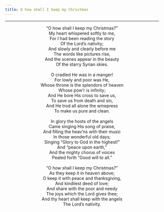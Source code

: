 ```yaml
---
title: O how shall I keep my Christmas
---
```


---
<center>
“O how shall I keep my Christmas?”<br/>
My heart whispered softly to me,<br/>
For I had been reading the story<br/>
Of the Lord’s nativity;<br/>
And slowly and clearly before me<br/>
The words like pictures rise,<br/>
And the scenes appear in the beauty<br/>
Of the starry Syrian skies.<br/>
<br/>
O cradled He was in a manger!<br/>
For lowly and poor was He,<br/>
Whose throne is the splendors of heaven<br/>
Whose pow’r is infinity;<br/>
And He bore His cross to save us,<br/>
To save us from death and sin,<br/>
And He trod all alone the winepress<br/>
To make us pure and clean.<br/>
<br/>
In glory the hosts of the angels<br/>
Came singing His song of praise,<br/>
And filling the heav’ns with their music<br/>
In those wonderful old days;<br/>
Singing “Glory to God in the highest!”<br/>
And “peace upon earth,”<br/>
And the mighty chorus of voices<br/>
Pealed forth “Good will to all.”<br/>
<br/>
“O how shall I keep my Christmas?”<br/>
As they keep it in heaven above;<br/>
O keep it with peace and thanksgiving,<br/>
And kindliest deed of love;<br/>
And share with the poor and needy<br/>
The joys which the Lord gives thee;<br/>
And thy heart shall keep with the angels<br/>
The Lord’s nativity.
</center>